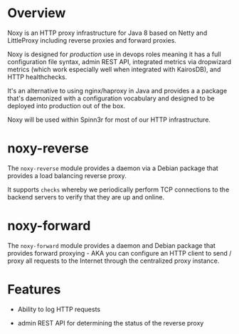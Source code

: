 # Overview

Noxy is an HTTP proxy infrastructure for Java 8 based on Netty and LittleProxy 
including reverse proxies and forward proxies.

Noxy is designed for *production* use in devops roles meaning it has a full
configuration file syntax, admin REST API, integrated metrics via dropwizard
metrics (which work especially well when integrated with KairosDB), and HTTP 
healthchecks.

It's an alternative to using nginx/haproxy in Java and provides a a package
that's daemonized with a configuration vocabulary and designed to be deployed
into production out of the box.
  
Noxy will be  used within Spinn3r for most of our HTTP infrastructure.

# noxy-reverse

The ```noxy-reverse``` module provides a daemon via a Debian package that 
provides a load balancing reverse proxy. 

It supports ```checks``` whereby we periodically perform TCP connections to the
backend servers to verify that they are up and online.

# noxy-forward

The ```noxy-forward``` module provides a daemon and Debian package that 
provides forward proxying - AKA you can configure an HTTP client to send / proxy
all requests to the Internet through the centralized proxy instance.

# Features

- Ability to log HTTP requests

- admin REST API for determining the status of the reverse proxy